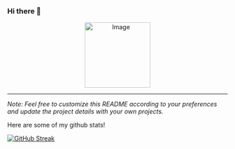 ### Hi there 👋
<p align="center">
  <img src="https://github.com/audgeviolin07/audgeviolin07/assets/123830780/2e0a9ff8-5f1d-4515-a591-bc02929c92d1" alt="Image" style="border-radius: 10; width: 150; height: 150px;">
</p>


---
*Note: Feel free to customize this README according to your preferences and update the project details with your own projects.*

Here are some of my github stats!

[![GitHub Streak](https://github-readme-streak-stats.herokuapp.com/?user=audgeviolin07)](https://git.io/streak-stats)
